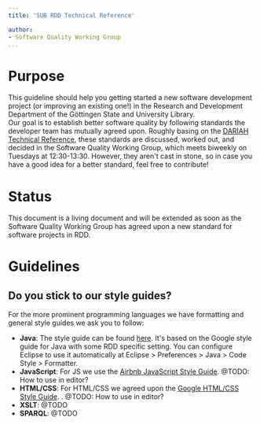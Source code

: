 ```yaml
---
title: 'SUB RDD Technical Reference'

author:
- Software Quality Working Group
...
```




# Purpose

This guideline should help you getting started a new software
development project (or improving an existing one!) in the Research and
Development Department of the Göttingen State and University Library.\
Our goal is to establish better software quality by following standards
the developer team has mutually agreed upon. Roughly basing on the
[DARIAH Technical
Reference](https://dariah-eric.github.io/technical-reference/), these
standards are discussed, worked out, and decided in the Software Quality
Working Group, which meets biweekly on Tuesdays at 12:30-13:30. However,
they aren't cast in stone, so in case you have a good idea for a better
standard, feel free to contribute!


# Status

This document is a living document and will be extended as soon as the
Software Quality Working Group has agreed upon a new standard for
software projects in RDD.



# Guidelines

## Do you stick to our style guides?

For the more prominent programming languages we have formatting and
general style guides we ask you to follow:

-   **Java**: The style guide can be found
    [here](https://wiki.de.dariah.eu/download/attachments/64951939/FEGoogleStyle.xml?version=2&modificationDate=1522158497617&api=v2).
    It's based on the Google style guide for Java with some RDD specific
    setting. You can configure Eclipse to use it automatically at
    Eclipse &gt; Preferences &gt; Java &gt; Code Style &gt; Formatter.
-   **JavaScript**: For JS we use the [Airbnb JavaScript Style
    Guide](https://github.com/airbnb/javascript). @TODO: How to use in
    editor?
-   **HTML/CSS**: For HTML/CSS we agreed upon the [Google HTML/CSS Style
    Guide](https://google.github.io/styleguide/htmlcssguide.html). .
    @TODO: How to use in editor?
-   **XSLT**: @TODO
-   **SPARQL**: @TODO

